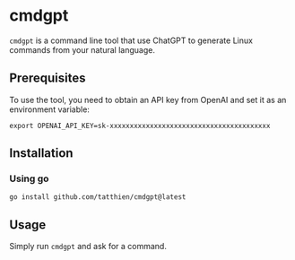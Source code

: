 # cmdgpt

`cmdgpt` is a command line tool that use ChatGPT to generate Linux commands from your natural language.

## Prerequisites

To use the tool, you need to obtain an API key from OpenAI and set it as an environment variable:

```
export OPENAI_API_KEY=sk-xxxxxxxxxxxxxxxxxxxxxxxxxxxxxxxxxxxxxxxx
```

## Installation

### Using go

```
go install github.com/tatthien/cmdgpt@latest
```

## Usage

Simply run `cmdgpt` and ask for a command.
